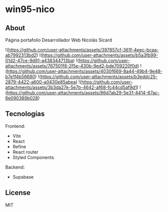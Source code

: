 # win95-nico

## About
Página portafolio Desarrollador Web Nicolás Sicard

!(https://github.com/user-attachments/assets/397857cf-361f-4eec-bcaa-ab7992313bd2)
!(https://github.com/user-attachments/assets/b5a3fb99-01d2-47ce-9d91-a438344713ba)
!(https://github.com/user-attachments/assets/767501f8-2f5e-430b-9ed2-bde709220f0d)
!(https://github.com/user-attachments/assets/4030f669-8a44-49b4-9e48-b7e1f4b56680)
!(https://github.com/user-attachments/assets/b3eddc25-2879-4422-a600-a0430e85abea)
!(https://github.com/user-attachments/assets/3b3da27e-5e7b-4642-af68-fc44cd5af9d1)
!(https://github.com/user-attachments/assets/86d7ab29-5e31-4414-87ac-6e090389b028)


## Tecnologías
Frontend: 
- Vite 
- React
- Refine
- React router
- Styled Components

Backend:
- Supabase


## License

MIT

